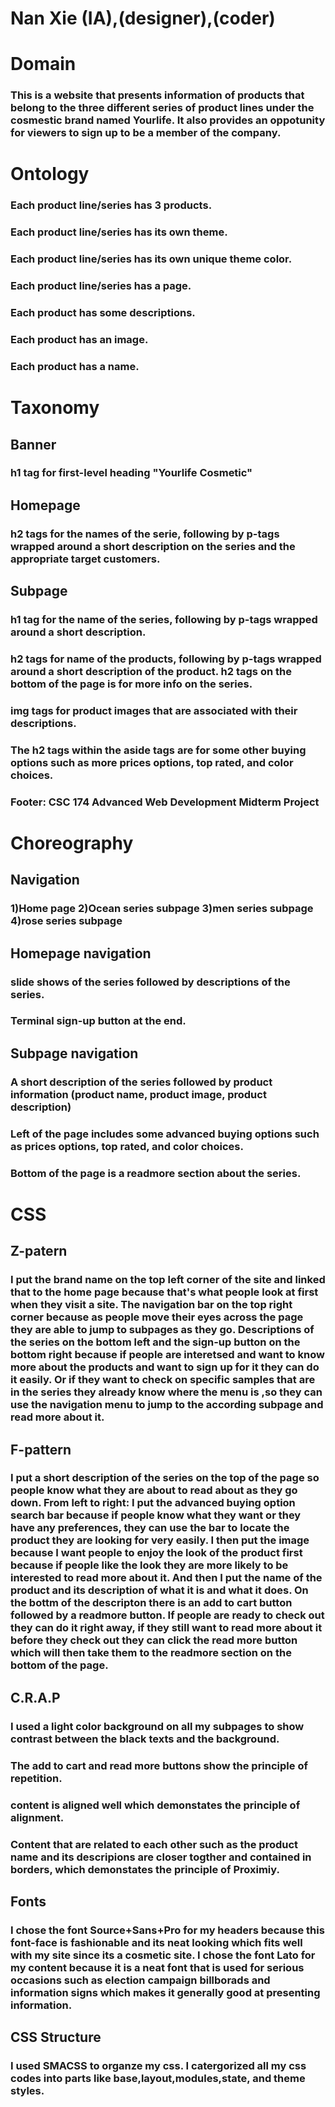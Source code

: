 # Nan Xie (IA),(designer),(coder)

# Domain
### This is a website that presents information of products that belong to the three different series of product lines under the cosmestic brand named Yourlife. It also provides an oppotunity for viewers to sign up to be a member of the company.

# Ontology
### Each product line/series has 3 products.
### Each product line/series has its own theme.
### Each product line/series has its own unique theme color.
### Each product line/series has a page.
### Each product has some descriptions.
### Each product has an image.
### Each product has a name.

# Taxonomy

## Banner
### h1 tag for first-level heading "Yourlife Cosmetic"
## Homepage
### h2 tags for the names of the serie, following by p-tags wrapped around a short description on the series and the appropriate target customers.
## Subpage
### h1 tag for the name of the series, following by p-tags wrapped around a short description.
### h2 tags for name of the products, following by p-tags wrapped around a short description of the product. h2 tags on the bottom of the page is for more info on the series.
### img tags for product images that are associated with their descriptions.
### The h2 tags within the aside tags are for some other buying options such as more prices options, top rated, and color choices.
### Footer: CSC 174 Advanced Web Development Midterm Project

# Choreography
## Navigation 
### 1)Home page 2)Ocean series subpage 3)men series subpage 4)rose series subpage
## Homepage navigation
### slide shows of the series followed by descriptions of the series. 
### Terminal sign-up button at the end.
## Subpage navigation
### A short description of the series followed by product information (product name, product image, product description)
### Left of the page includes some advanced buying options such as prices options, top rated, and color choices.
### Bottom of the page is a readmore section about the series.

# CSS 
## Z-patern
### I put the brand name on the top left corner of the site and linked that to the home page because that's what people look at first when they visit a site. The navigation bar on the top right corner because as people move their eyes across the page they are able to jump to subpages as they go. Descriptions of the series on the bottom left and the sign-up button on the bottom right because if people are interetsed and want to know more about the products and want to sign up for it they can do it easily. Or if they want to check on specific samples that are in the series they already know where the menu is ,so they can use the navigation menu to jump to the according subpage and read more about it.
## F-pattern
### I put a short description of the series on the top of the page so people know what they are about to read about as they go down. From left to right: I put the advanced buying option search bar because if people know what they want or they have any preferences, they can use the bar to locate the product they are looking for very easily. I then put the image because I want people to enjoy the look of the product first because if people like the look they are more likely to be interested to read more about it. And then I put the name of the product and its description of what it is and what it does. On the bottm of the descripton there is an add to cart button followed by a readmore button. If people are ready to check out they can do it right away, if they still want to read more about it before they check out they can click the read more button which will then take them to the readmore section on the bottom of the page. 
## C.R.A.P
### I used a light color background on all my subpages to show contrast between the black texts and the background.
### The add to cart and read more buttons show the principle of repetition.
### content is aligned well which demonstates the principle of alignment.
### Content that are related to each other such as the product name and its descripions are closer togther and contained in borders, which demonstates the principle of Proximiy.

## Fonts
### I chose the font Source+Sans+Pro for my headers because this font-face is fashionable and its neat looking which fits well with my site since its a cosmetic site. I chose the font Lato for my content because it is a neat font that is used for serious occasions such as election campaign billborads and information signs which makes it generally good at presenting information.

## CSS Structure
### I used SMACSS to organze my css. I catergorized all my css codes into parts like base,layout,modules,state, and theme styles.
